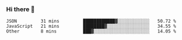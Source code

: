 ### Hi there 👋

<!--START_SECTION:waka-->
```text
JSON         31 mins         ████████████▓░░░░░░░░░░░░   50.72 % 
JavaScript   21 mins         ████████▓░░░░░░░░░░░░░░░░   34.55 % 
Other        8 mins          ███▓░░░░░░░░░░░░░░░░░░░░░   14.05 % 
```
<!--END_SECTION:waka-->
